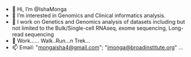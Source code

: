 - 👋 Hi, I’m @IshaMonga
- 👀 I’m interested in Genomics and Clinical informatics analysis.
- 🌱 I work on Genetics and Genomics analysis of datasets including but not limited to the Bulk/Single-cell RNAseq, exome sequencing, Long-read sequencing
- 💞️ Work...... Walk..Run...n Trek...
- 📫 Email: "mongaisha4@gmail.com"; "imonga@broadinstitute.org" ...

<!---
IshaMonga/IshaMonga is a ✨ special ✨ repository because its `README.md` (this file) appears on your GitHub profile.
You can click the Preview link to take a look at your changes.
--->
